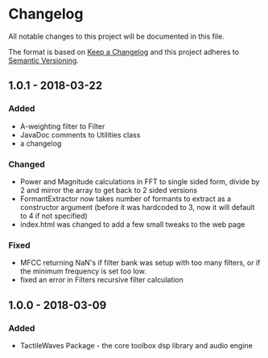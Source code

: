 # Changelog
All notable changes to this project will be documented in this file.

The format is based on [Keep a Changelog](http://keepachangelog.com/en/1.0.0/)
and this project adheres to [Semantic Versioning](http://semver.org/spec/v2.0.0.html).

## 1.0.1 - 2018-03-22 
### Added
- A-weighting filter to Filter
- JavaDoc comments to Utilities class
- a changelog

### Changed
- Power and Magnitude calculations in FFT to single sided form, divide by 2 and mirror the array to 
get back to 2 sided versions
- FormantExtractor now takes number of formants to extract as a constructor argument (before it was 
hardcoded to 3, now it will default to 4 if not specified)
- index.html was changed to add a few small tweaks to the web page

### Fixed 
- MFCC returning NaN's if filter bank was setup with too many filters, or if the minimum frequency 
is set too low.
- fixed an error in Filters recursive filter calculation

## 1.0.0 - 2018-03-09
### Added
- TactileWaves Package - the core toolbox dsp library and audio engine